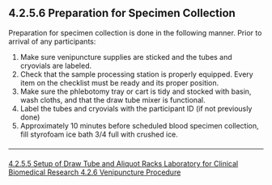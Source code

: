 ## 4.2.5.6 Preparation for Specimen Collection

Preparation for specimen collection is done in the following manner.  Prior to arrival of any participants:

1. Make sure venipuncture supplies are sticked and the tubes and cryovials are labeled.
2. Check that the sample processing station is properly equipped.  Every item on the checklist must be ready and its proper position.
3. Make sure the phlebotomy tray or cart is tidy and stocked with basin, wash cloths, and that the draw tube mixer is functional.
4. Label the tubes and cryovials with the participant ID (if not previously done)
5. Approximately 10 minutes before scheduled blood specimen collection, fill styrofoam ice bath 3/4 full with crushed ice.


<hr class="soften" style="margin-top: 20px;margin-bottom: 20px;"/>

<div class="center">
<div class="btn-group">
  <a href=":pages_path:/manuals/laboratory-for-clinical-biomedical-research/4-02-05-05-set-up-of-draw-tube.md" class="btn btn-default">
    <span class="glyphicon glyphicon-chevron-left"></span>
    4.2.5.5 Setup of Draw Tube and Aliquot Racks
  </a>

  <a href=":pages_path:/manuals/laboratory-for-clinical-biomedical-research" class="btn btn-default">
    <span class="glyphicon glyphicon-chevron-up"></span>
    Laboratory for Clinical Biomedical Research
  </a>

  <a href=":pages_path:/manuals/laboratory-for-clinical-biomedical-research/4-02-06-venipuncture-procedure.md" class="btn btn-success">
    4.2.6 Venipuncture Procedure
    <span class="glyphicon glyphicon-chevron-right"></span>
  </a>
</div>
</div>